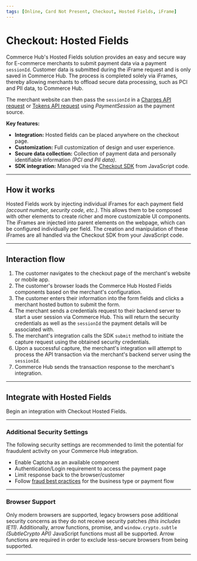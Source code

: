 ```yaml
---
tags: [Online, Card Not Present, Checkout, Hosted Fields, iFrame]
---
```


# Checkout: Hosted Fields

Commerce Hub's Hosted Fields solution provides an easy and secure way for E-commerce merchants to submit payment data via a payment `sessionId`. Customer data is submitted during the iFrame request and is only saved in Commerce Hub. The process is completed solely via iFrames, thereby allowing merchants to offload secure data processing, such as PCI and PII data, to Commerce Hub.

The merchant website can then pass the `sessionId` in a [Charges API request](?path=docs/Resources/API-Documents/Payments/Charges.md) or [Tokens API request](?path=docs/Resources/API-Documents/Payments_VAS/Payment-Token.md) using *PaymentSession* as the payment source.

**Key features:**

- **Integration:** Hosted fields can be placed anywhere on the checkout page.
- **Customization:** Full customization of design and user experience.
- **Secure data collection:** Collection of payment data and personally identifiable information *(PCI and PII data)*.
- **SDK integration:** Managed via the [Checkout SDK](?path=docs/Online-Mobile-Digital/Checkout/Checkout.md) from JavaScript code.

---

## How it works

Hosted Fields work by injecting individual iFrames for each payment field *(account number, security code, etc.)*. This allows them to be composed with other elements to create richer and more customizable UI components. The iFrames are injected into parent elements on the webpage, which can be configured individually per field. The creation and manipulation of these iFrames are all handled via the Checkout SDK from your JavaScript code.

---

## Interaction flow

1. The customer navigates to the checkout page of the merchant's website or mobile app.
2. The customer's browser loads the Commerce Hub Hosted Fields components based on the merchant's configuration.
3. The customer enters their information into the form fields and clicks a merchant hosted button to submit the form.
4. The merchant sends a credentials request to their backend server to start a user session via Commerce Hub. This will return the security credentials as well as the `sessionId` the payment details will be associated with.
5. The merchant's integration calls the SDK `submit` method to initiate the capture request using the obtained security credentials.
6. Upon a successful capture, the merchant's integration will attempt to process the API transaction via the merchant's backend server using the `sessionId`.
7. Commerce Hub sends the transaction response to the merchant's integration.

---

## Integrate with Hosted Fields

Begin an integration with Checkout Hosted Fields.

<!-- type: row -->

<!-- type: card
title: Integration guide
description: Begin integration with Commerce Hub's Hosted Forms Checkout solution.
link: ?path=docs/Online-Mobile-Digital/Checkout/Hosted-Fields/Hosted-Fields-Request.md
-->

<!-- type: card
title: Customization
description: Customize the CSS and fonts of the payment form.
link: ?path=docs/Online-Mobile-Digital/Checkout/Hosted-Fields/Hosted-Fields-Customization.md
-->

<!-- type: card
title: Event handling
description: Support external interactions of the payment form.
link: ?path=docs/Online-Mobile-Digital/Checkout/Hosted-Fields/Hosted-Fields-Events.md
-->

<!-- type: card
title: Methods
description: Methods used to acquire an instance of the payment form.
link: ?path=docs/Online-Mobile-Digital/Checkout/Hosted-Fields/Hosted-Fields-Methods.md
-->

<!-- type: row-end -->

<!-- type: row -->

<!-- type: card
title: Accept card payments
description: Configure the form fields to accept credit and PINless debit cards.
link: ?path=docs/Online-Mobile-Digital/Checkout/Hosted-Fields/Hosted-Fields-PaymentCard.md
-->

<!-- type: card
title: Accept check payments
description: Configure the form fields to accept check (ACH) bank account payments.
link: ?path=docs/Online-Mobile-Digital/Checkout/Hosted-Fields/Hosted-Fields-PaymentCheck.md
-->

<!-- type: card
title: Accept gift card payments
description: Configure the form fields to accept gift cards.
link: ?path=docs/Online-Mobile-Digital/Checkout/Hosted-Fields/Hosted-Fields-Gift.md
-->

<!-- type: card
title: HTML rendering examples
description: HTML examples of a payment form.
link: ?path=docs/Online-Mobile-Digital/Checkout/Hosted-Fields/Hosted-Fields-HTML-Examples.md
-->

<!-- type: row-end -->

---

### Additional Security Settings

The following security settings are recommended to limit the potential for fraudulent activity on your Commerce Hub integration.

- Enable Captcha as an available component
- Authentication/Login requirement to access the payment page
- Limit response back to the browser/customer
- Follow [fraud best practices](?path=docs/Resources/Guides/Fraud/Fraud-Settings.md) for the business type or payment flow

---

### Browser Support

Only modern browsers are supported, legacy browsers pose additional security concerns as they do not receive security patches *(this includes IE11)*. Additionally, arrow functions, promise, and `window.crypto.subtle` *(SubtleCrypto API)* JavaScript functions must all be supported. Arrow functions are required in order to exclude less-secure browsers from being supported.

---
